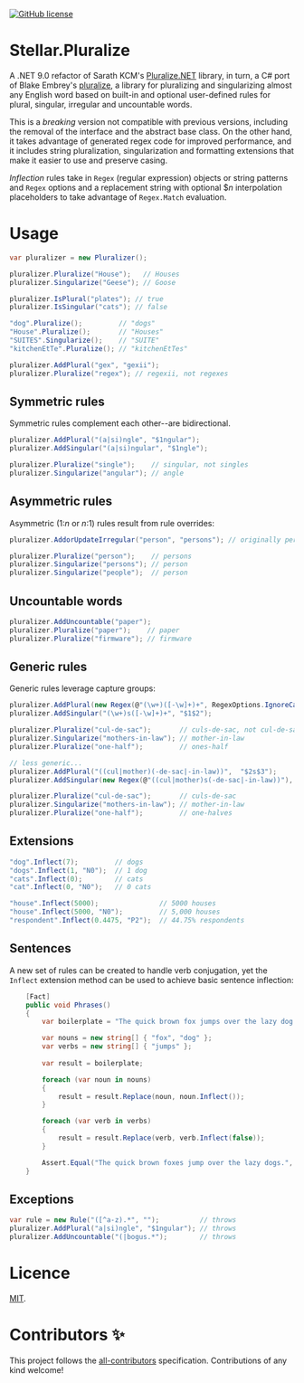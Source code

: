 [![GitHub license](https://img.shields.io/github/license/cloudkitects/Stellar.Pluralize.svg)](https://github.com/cloudkitects/Stellar.Pluralize/blob/master/LICENSE.md)

# Stellar.Pluralize
A .NET 9.0 refactor of Sarath KCM's [Pluralize.NET](https://github.com/sarathkcm/Pluralize.NET) library, in turn, a C# port of Blake Embrey's [pluralize](https://github.com/blakeembrey/pluralize), a library for pluralizing and singularizing almost any English word based on built-in and optional user-defined rules for plural, singular, irregular and uncountable words.

This is a *breaking* version not compatible with previous versions, including the removal of the interface and the abstract base class. On the other hand, it takes advantage of generated regex code for improved performance, and it includes string pluralization, singularization and formatting extensions that make it easier to use and preserve casing.

_Inflection_ rules take in `Regex` (regular expression) objects or string patterns and `Regex` options and a replacement string with optional $_n_ interpolation placeholders to take advantage of `Regex.Match` evaluation.

# Usage

```cs
var pluralizer = new Pluralizer();

pluralizer.Pluralize("House");   // Houses
pluralizer.Singularize("Geese"); // Goose

pluralizer.IsPlural("plates"); // true
pluralizer.IsSingular("cats"); // false

"dog".Pluralize();         // "dogs"
"House".Pluralize();       // "Houses"
"SUITES".Singularize();    // "SUITE"
"kitchenEtTe".Pluralize(); // "kitchenEtTes"

pluralizer.AddPlural("gex", "gexii");
pluralizer.Pluralize("regex"); // regexii, not regexes
```

## Symmetric rules

Symmetric rules complement each other--are bidirectional.

```cs
pluralizer.AddPlural("(a|si)ngle", "$1ngular");
pluralizer.AddSingular("(a|si)ngular", "$1ngle");

pluralizer.Pluralize("single");    // singular, not singles
pluralizer.Singularize("angular"); // angle
```

## Asymmetric rules

Asymmetric (1:_n_ or _n_:1) rules result from rule overrides:

```cs
pluralizer.AddorUpdateIrregular("person", "persons"); // originally person <=> people

pluralizer.Pluralize("person");    // persons
pluralizer.Singularize("persons"); // person
pluralizer.Singularize("people");  // person
```

## Uncountable words

```cs
pluralizer.AddUncountable("paper");
pluralizer.Pluralize("paper");    // paper
pluralizer.Pluralize("firmware"); // firmware
```

## Generic rules

Generic rules leverage capture groups:

```cs
pluralizer.AddPlural(new Regex(@"(\w+)([-\w]+)+", RegexOptions.IgnoreCase),  "$1s$2");
pluralizer.AddSingular("(\w+)s([-\w]+)+", "$1$2");

pluralizer.Pluralize("cul-de-sac");       // culs-de-sac, not cul-de-sacs
pluralizer.Singularize("mothers-in-law"); // mother-in-law
pluralizer.Pluralize("one-half");         // ones-half

// less generic...
pluralizer.AddPlural("((cul|mother)(-de-sac|-in-law))",  "$2s$3");
pluralizer.AddSingular(new Regex(@"((cul|mother)s(-de-sac|-in-law))"), "$2$3");

pluralizer.Pluralize("cul-de-sac");       // culs-de-sac
pluralizer.Singularize("mothers-in-law"); // mother-in-law
pluralizer.Pluralize("one-half");         // one-halves
```

## Extensions

```cs
"dog".Inflect(7);         // dogs
"dogs".Inflect(1, "N0");  // 1 dog
"cats".Inflect(0);        // cats
"cat".Inflect(0, "N0");   // 0 cats

"house".Inflect(5000);               // 5000 houses
"house".Inflect(5000, "N0");         // 5,000 houses
"respondent".Inflect(0.4475, "P2");  // 44.75% respondents
```

## Sentences

A new set of rules can be created to handle verb conjugation, yet the `Inflect` extension method can be used to achieve basic sentence inflection:

```cs
    [Fact]
    public void Phrases()
    {
        var boilerplate = "The quick brown fox jumps over the lazy dog.";

        var nouns = new string[] { "fox", "dog" };
        var verbs = new string[] { "jumps" };
        
        var result = boilerplate;

        foreach (var noun in nouns)
        {
            result = result.Replace(noun, noun.Inflect());
        }

        foreach (var verb in verbs)
        {
            result = result.Replace(verb, verb.Inflect(false));
        }

        Assert.Equal("The quick brown foxes jump over the lazy dogs.", result);
    }
```

## Exceptions

```cs
var rule = new Rule("([^a-z).*", "");          // throws
pluralizer.AddPlural("a|si)ngle", "$1ngular"); // throws
pluralizer.AddUncountable("(|bogus.*");        // throws
```

# Licence
[MIT](https://github.com/cloudkitects/Stellar.Pluralize/blob/master/LICENSE.md).

# Contributors ✨
This project follows the [all-contributors](https://github.com/all-contributors/all-contributors) specification. Contributions of any kind welcome!
